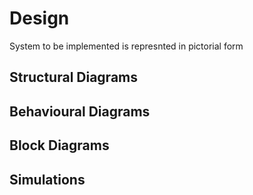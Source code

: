 # Design
 System to be implemented is represnted in pictorial form

## Structural Diagrams

## Behavioural Diagrams

## Block Diagrams

## Simulations
